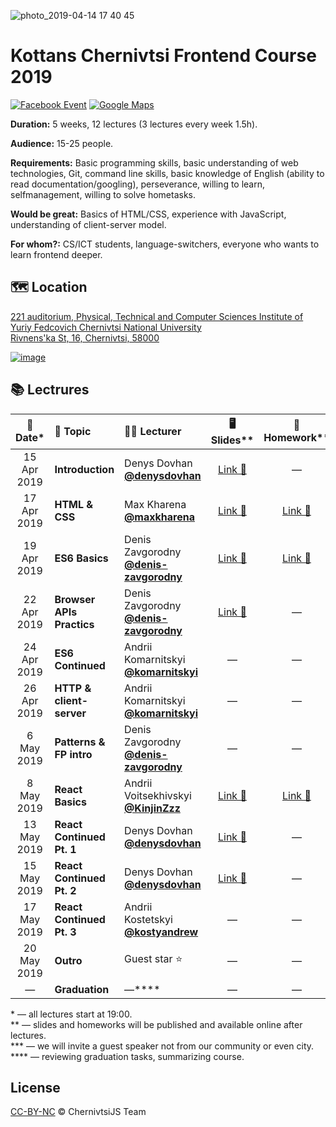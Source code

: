 ![photo_2019-04-14 17 40 45](https://user-images.githubusercontent.com/3459374/56095354-85b07800-5ee4-11e9-86b7-d5dba258038d.jpeg)

# Kottans Chernivtsi Frontend Course 2019

<!-- [![YouTube][youtube-img]][youtube-url] -->

[![Facebook Event][fb-img]][fb-url]
[![Google Maps][maps-img]][location-url]

**Duration:** 5 weeks, 12 lectures (3 lectures every week 1.5h).

**Audience:** 15-25 people.

**Requirements:** Basic programming skills, basic understanding of web technologies, Git, command line skills, basic knowledge of English (ability to read documentation/googling), perseverance, willing to learn, selfmanagement, willing to solve hometasks.

**Would be great:** Basics of HTML/CSS, experience with JavaScript, understanding of client-server model.

**For whom?:** CS/ICT students, language-switchers, everyone who wants to learn frontend deeper.

## 🗺 Location

[221 auditorium, Physical, Technical and Computer Sciences Institute of Yuriy Fedcovich Chernivtsi National University\
Rivnens'ka St, 16, Chernivtsi, 58000][location-url]

[![image][location-image]][location-url]

## 📚 Lectrures

|  📅 Date\*  | 📝 Topic                  | 👨‍🏫 Lecturer                                     |                                       🖥 Slides\*\*                                        |                                          🏡 Homework\*\*                                           |
| :---------: | :------------------------ | :---------------------------------------------- | :---------------------------------------------------------------------------------------: | :------------------------------------------------------------------------------------------------: |
| 15 Apr 2019 | **Introduction**          | Denys Dovhan <br /> **[@denysdovhan]**          |         [Link 🔗](https://denysdovhan.com/slides-kottans-chernivtsi-introduction)         |                                                 —                                                  |
| 17 Apr 2019 | **HTML & CSS**            | Max Kharena <br /> **[@maxkharena]**            |                      [Link 🔗](http://kottans-html-2019.surge.sh/#/)                      |   [Link 🔗](https://github.com/kottans/chernivtsi-frontend-2019/tree/master/homeworks/html-css)    |
| 19 Apr 2019 | **ES6 Basics**            | Denis Zavgorodny <br /> **[@denis-zavgorodny]** |             [Link 🔗](https://denis-zavgorodny.github.io/slides-ES6-basics/)              |                    [Link 🔗](https://github.com/denis-zavgorodny/ES6-homework)                     |
| 22 Apr 2019 | **Browser APIs Practics** | Denis Zavgorodny <br /> **[@denis-zavgorodny]** |             [Link 🔗](https://denis-zavgorodny.github.io/slides-browser-api/)             |                                                 —                                                  |
| 24 Apr 2019 | **ES6 Continued**         | Andrii Komarnitskyi <br /> **[@komarnitskyi]**  |                                             —                                             |                                                 —                                                  |
| 26 Apr 2019 | **HTTP & client-server**  | Andrii Komarnitskyi <br /> **[@komarnitskyi]**  |                                             —                                             |                                                 —                                                  |
| 6 May 2019  | **Patterns & FP intro**   | Denis Zavgorodny <br /> **[@denis-zavgorodny]** |                                             —                                             |                                                 —                                                  |
| 8 May 2019  | **React Basics**          | Andrii Voitsekhivskyi <br /> **[@KinjinZzz]**   |                 [Link 🔗](https://kinjinzzz.github.io/react-basics-2019/)                 | [Link 🔗](https://github.com/kottans/chernivtsi-frontend-2019/tree/master/homeworks/react-basics/) |
| 13 May 2019 | **React Continued Pt. 1** | Denys Dovhan <br /> **[@denysdovhan]**          | [Link 🔗](http://denysdovhan.com/slides-kottans-chernivtsi-2019-react-continued-part-1/)  |                                                 —                                                  |
| 15 May 2019 | **React Continued Pt. 2** | Denys Dovhan <br /> **[@denysdovhan]**          | [Link 🔗](https://denysdovhan.com/slides-kottans-chernivtsi-2019-react-continued-part-2/) |                                                 —                                                  |
| 17 May 2019 | **React Continued Pt. 3** | Andrii Kostetskyi <br /> **[@kostyandrew]**     |                                             —                                             |                                                 —                                                  |
| 20 May 2019 | **Outro**                 | Guest star ⭐️                                  |                                             —                                             |                                                 —                                                  |
|      —      | **Graduation**            | —\*\*\*\*                                       |                                             —                                             |                                                 —                                                  |

\* — all lectures start at 19:00.\
\*\* — slides and homeworks will be published and available online after lectures.\
\*\*\* — we will invite a guest speaker not from our community or even city.\
\*\*\*\* — reviewing graduation tasks, summarizing course.

## License

[CC-BY-NC][cc-url] © ChernivtsiJS Team

<!-- References -->

[fb-url]: https://www.facebook.com/events/524056337930021
[fb-img]: https://img.shields.io/badge/event-facebook-3C5A96.svg?style=flat-square
[maps-img]: https://img.shields.io/badge/location-google%20maps-29A263.svg?style=flat-square

<!-- [youtube-url]: https://www.youtube.com/playlist?list=PLt-pAIa9BS40LQd446bI8FYQouCehDJpL -->
<!-- [youtube-img]: https://img.shields.io/badge/videos-youtube-FC0D1C.svg?style=flat-square -->

[location-image]: https://user-images.githubusercontent.com/3459374/32415614-1c5c082a-c245-11e7-9c8d-44bf55b40db2.png
[location-url]: https://goo.gl/maps/deN3d4oVg2U2
[@denysdovhan]: https://github.com/denysdovhan
[@denis-zavgorodny]: https://github.com/denis-zavgorodny
[@maxkharena]: https://github.com/maxkharena
[@komarnitskyi]: https://github.com/komarnitskyi
[@kostyandrew]: https://github.com/kostyandrew
[@kinjinzzz]: https://github.com/KinjinZzz
[cc-url]: https://creativecommons.org/licenses/by-nc/4.0/
[cc-image]: https://img.shields.io/badge/License-CC%20BY%20NC%204.0-lightgrey.svg?style=flat-square
